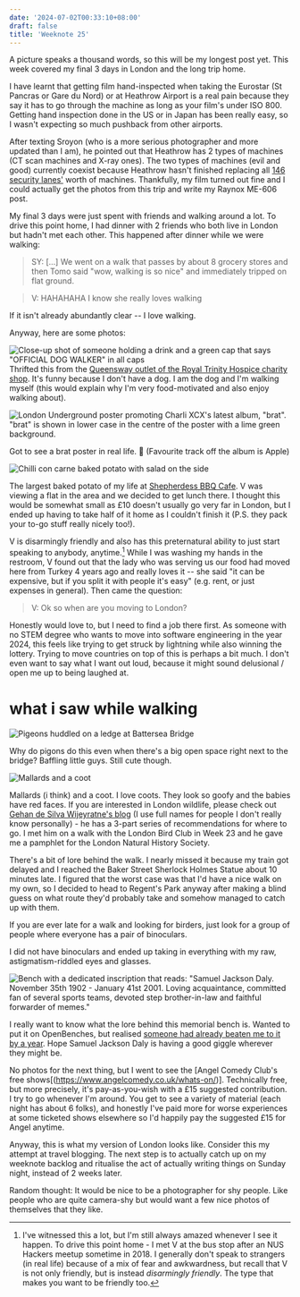 ```yaml
---
date: '2024-07-02T00:33:10+08:00'
draft: false
title: 'Weeknote 25'
---
```


A picture speaks a thousand words, so this will be my longest post yet. This week covered my final 3 days in London and the long trip home. 

I have learnt that getting film hand-inspected when taking the Eurostar (St Pancras or Gare du Nord) or at Heathrow Airport is a real pain because they say it has to go through the machine as long as your film's under ISO 800. Getting hand inspection done in the US or in Japan has been really easy, so I wasn't expecting so much pushback from other airports. 

After texting Sroyon (who is a more serious photographer and more updated than I am), he pointed out that Heathrow has 2 types of machines (CT scan machines and X-ray ones). The two types of machines (evil and good) currently coexist because Heathrow hasn't finished replacing all [146 security lanes'](https://www.bbc.com/news/uk-england-london-68326068) worth of machines. Thankfully, my film turned out fine and I could actually get the photos from this trip and write my Raynox ME-606 post. 

My final 3 days were just spent with friends and walking around a lot. To drive this point home, I had dinner with 2 friends who both live in London but hadn't met each other. This happened after dinner while we were walking: 

> SY: [...] We went on a walk that passes by about 8 grocery stores and then Tomo said "wow, walking is so nice" and immediately tripped on flat ground.

> V: HAHAHAHA I know she really loves walking

If it isn't already abundantly clear -- I love walking. 

Anyway, here are some photos: 

![Close-up shot of someone holding a drink and a green cap that says "OFFICIAL DOG WALKER" in all caps](https://res.cloudinary.com/dezwnhp01/image/upload/v1719851704/weeknote-25/camphoto_684387517.jpg)
Thrifted this from the [Queensway outlet of the Royal Trinity Hospice charity shop](https://www.royaltrinityhospice.london/queensway). It's funny because I don't have a dog. I am the dog and I'm walking myself (this would explain why I'm very food-motivated and also enjoy walking about).

![London Underground poster promoting Charli XCX's latest album, "brat". "brat" is shown in lower case in the centre of the poster with a lime green background.](https://res.cloudinary.com/dezwnhp01/image/upload/v1719853104/weeknote-25/IMG_0614.jpg)

Got to see a brat poster in real life. 🫡 (Favourite track off the album is Apple)

![Chilli con carne baked potato with salad on the side](https://res.cloudinary.com/dezwnhp01/image/upload/v1719851707/weeknote-25/camphoto_1903590565.jpg)

The largest baked potato of my life at [Shepherdess BBQ Cafe](https://shepherdessbbq.co.uk/). V was viewing a flat in the area and we decided to get lunch there. I thought this would be somewhat small as £10 doesn't usually go very far in London, but I ended up having to take half of it home as I couldn't finish it (P.S. they pack your to-go stuff really nicely too!). 

V is disarmingly friendly and also has this preternatural ability to just start speaking to anybody, anytime.[^1] While I was washing my hands in the restroom, V found out that the lady who was serving us our food had moved here from Turkey 4 years ago and really loves it -- she said "it can be expensive, but if you split it with people it's easy" (e.g. rent, or just expenses in general). Then came the question: 

> V: Ok so when are you moving to London?

Honestly would love to, but I need to find a job there first. As someone with no STEM degree who wants to move into software engineering in the year 2024, this feels like trying to get struck by lightning while also winning the lottery. Trying to move countries on top of this is  perhaps a bit much. I don't even want to say what I want out loud, because it might sound delusional / open me up to being laughed at.  

[^1]: I've witnessed this a lot, but I'm still always amazed whenever I see it happen. To drive this point home - I met V at the bus stop after an NUS Hackers meetup sometime in 2018. I generally don't speak to strangers (in real life) because of a mix of fear and awkwardness, but recall that V is not only friendly, but is instead *disarmingly friendly*. The type that makes you want to be friendly too.

# what i saw while walking

![Pigeons huddled on a ledge at Battersea Bridge](https://res.cloudinary.com/dezwnhp01/image/upload/v1719854589/weeknote-25/IMG_0629.jpg)

Why do pigons do this even when there's a big open space right next to the bridge? Baffling little guys. Still cute though. 

![Mallards and a coot](https://res.cloudinary.com/dezwnhp01/image/upload/v1719854588/weeknote-25/IMG_0657.jpg)

Mallards (i think) and a coot. I love coots. They look so goofy and the babies have red faces. If you are interested in London wildlife, please check out [Gehan de Silva Wijeyratne's blog](https://www.meer.com/en/authors/145-gehan-de-silva-wijeyeratne) (I use full names for people I don't really know personally) - he has a 3-part series of recommendations for where to go. I met him on a walk with the London Bird Club in Week 23 and he gave me a pamphlet for the London Natural History Society. 

There's a bit of lore behind the walk. I nearly missed it because my train got delayed and I reached the Baker Street Sherlock Holmes Statue about 10 minutes late. I figured that the worst case was that I'd have a nice walk on my own,  so I decided to head to Regent's Park anyway after making a blind guess on what route they'd probably take and somehow managed to catch up with them. 

If you are ever late for a walk and looking for birders, just look for a group of people where everyone has a pair of binoculars.

I did not have binoculars and ended up taking in everything with my raw, astigmatism-riddled eyes and glasses. 

![Bench with a dedicated inscription that reads: "Samuel Jackson Daly. November 35th 1902 - January 41st 2001. Loving acquaintance, committed fan of several sports teams, devoted step brother-in-law and faithful forwarder of memes."](https://res.cloudinary.com/dezwnhp01/image/upload/v1719854589/weeknote-25/IMG_0672.jpg)

I really want to know what the lore behind this memorial bench is. Wanted to put it on OpenBenches, but realised [someone had already beaten me to it by a year](https://openbenches.org/bench/29522). Hope Samuel Jackson Daly is having a good giggle wherever they might be.

No photos for the next thing, but I went to see the [Angel Comedy Club's free shows[(https://www.angelcomedy.co.uk/whats-on/)]. Technically free, but more precisely, it's pay-as-you-wish with a £15 suggested contribution. I try to go whenever I'm around. You get to see a variety of material (each night has about 6 folks), and honestly I've paid more for worse experiences at some ticketed shows elsewhere so I'd happily pay the suggested £15 for Angel anytime.  

Anyway, this is what my version of London looks like. Consider this my attempt at travel blogging. The next step is to actually catch up on my weeknote backlog and ritualise the act of actually writing things on Sunday night, instead of 2 weeks later. 

Random thought: It would be nice to be a photographer for shy people. Like people who are quite camera-shy but would want a few nice photos of themselves that they like. 